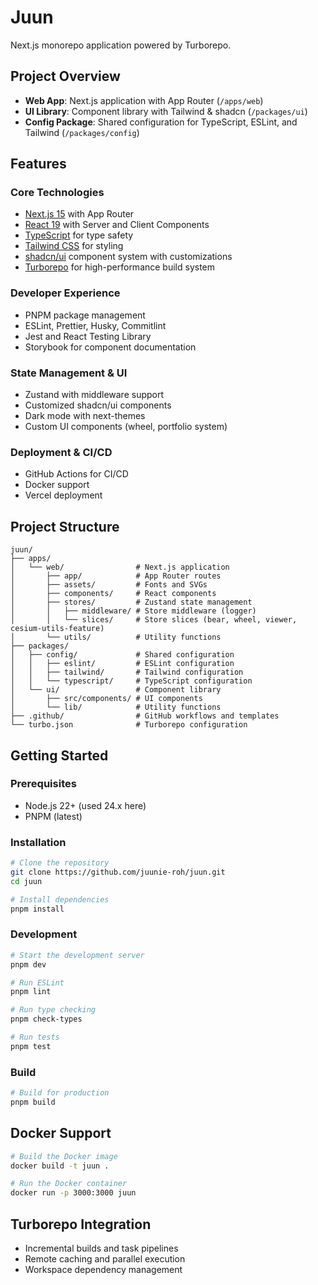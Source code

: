 # Juun

Next.js monorepo application powered by Turborepo.

## Project Overview

- **Web App**: Next.js application with App Router (`/apps/web`)
- **UI Library**: Component library with Tailwind & shadcn (`/packages/ui`)
- **Config Package**: Shared configuration for TypeScript, ESLint, and Tailwind (`/packages/config`)

## Features

### Core Technologies

- [Next.js 15](https://nextjs.org) with App Router
- [React 19](https://react.dev) with Server and Client Components
- [TypeScript](https://www.typescriptlang.org) for type safety
- [Tailwind CSS](https://tailwindcss.com) for styling
- [shadcn/ui](https://ui.shadcn.com) component system with customizations
- [Turborepo](https://turbo.build) for high-performance build system

### Developer Experience

- PNPM package management
- ESLint, Prettier, Husky, Commitlint
- Jest and React Testing Library
- Storybook for component documentation

### State Management & UI

- Zustand with middleware support
- Customized shadcn/ui components
- Dark mode with next-themes
- Custom UI components (wheel, portfolio system)

### Deployment & CI/CD

- GitHub Actions for CI/CD
- Docker support
- Vercel deployment

## Project Structure

```text
juun/
├── apps/
│   └── web/                # Next.js application
│       ├── app/            # App Router routes
│       ├── assets/         # Fonts and SVGs
│       ├── components/     # React components
│       ├── stores/         # Zustand state management
│       │   ├── middleware/ # Store middleware (logger)
│       │   └── slices/     # Store slices (bear, wheel, viewer, cesium-utils-feature)
│       └── utils/          # Utility functions
├── packages/
│   ├── config/             # Shared configuration
│   │   ├── eslint/         # ESLint configuration
│   │   ├── tailwind/       # Tailwind configuration
│   │   └── typescript/     # TypeScript configuration
│   └── ui/                 # Component library
│       ├── src/components/ # UI components
│       └── lib/            # Utility functions
├── .github/                # GitHub workflows and templates
└── turbo.json              # Turborepo configuration
```

## Getting Started

### Prerequisites

- Node.js 22+ (used 24.x here)
- PNPM (latest)

### Installation

```bash
# Clone the repository
git clone https://github.com/juunie-roh/juun.git
cd juun

# Install dependencies
pnpm install
```

### Development

```bash
# Start the development server
pnpm dev

# Run ESLint
pnpm lint

# Run type checking
pnpm check-types

# Run tests
pnpm test
```

### Build

```bash
# Build for production
pnpm build
```

## Docker Support

```bash
# Build the Docker image
docker build -t juun .

# Run the Docker container
docker run -p 3000:3000 juun
```

## Turborepo Integration

- Incremental builds and task pipelines
- Remote caching and parallel execution
- Workspace dependency management
